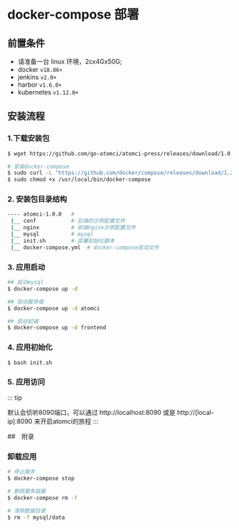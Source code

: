 # docker-compose 部署

## 前置条件

- 请准备一台 linux 环境，2cx4Gx50G;
- docker `v18.06+`
- jenkins `v2.0+`
- harbor `v1.6.0+`
- kubernetes `v1.12.0+`

## 安装流程

### 1.下载安装包

```bash
$ wget https://github.com/go-atomci/atomci-press/releases/download/1.0.0/atomci-1.0.0-docker-compose.tgz
```

```sh
# 安装docker-compose
$ sudo curl -L "https://github.com/docker/compose/releases/download/1.24.1/docker-compose-$(uname -s)-$(uname -m)" -o /usr/local/bin/docker-compose
$ sudo chmod +x /usr/local/bin/docker-compose
```

### 2. 安装包目录结构

```sh
---- atomci-1.0.0   #
 |__ conf           # 后端的示例配置文件
 |__ nginx          # 前端nginx示例配置文件
 |__ mysql          # mysql
 |__ init.sh        # 部署初始化脚本
 |__ docker-compose.yml  # docker-compose启动文件
```

### 3. 应用启动

```sh
## 启动mysql
$ docker-compose up -d

## 启动服务端
$ docker-compose up -d atomci

## 启动前端
$ docker-compose up -d frontend
```

### 4. 应用初始化

```
$ bash init.sh
```

### 5. 应用访问

::: tip

默认会侦听8090端口，可以通过 http://localhost:8090 或是 http://[local-ip]:8090 来开启atomci的旅程
:::


##　附录
### 卸载应用
```sh
# 停止服务
$ docker-compose stop

# 删除服务容器
$ docker-compose rm -f

# 清除数据目录
$ rm -f mysql/data
```